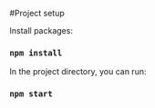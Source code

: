 #Project setup

Install packages:
### `npm install`

In the project directory, you can run:
### `npm start`
